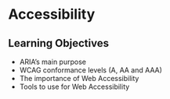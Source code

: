 # Accessibility

## Learning Objectives
- ARIA’s main purpose
- WCAG conformance levels (A, AA and AAA)
- The importance of Web Accessibility
- Tools to use for Web Accessibility
